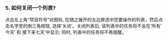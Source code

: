 ### 5. 如何关闭一个列表?
点击左上角“项目符号”状图标, 在随之展开的左边屏选中您要操作的列表，然后点击名字旁的倒三角按钮, 选择‘关闭’。关闭列表后, 该列表中的任务将不会在‘所有’ 今天’ 和 接下来七天’中显示; 同时, 列表中的任务将不再提醒。
